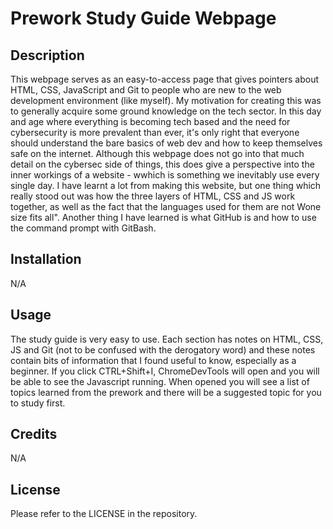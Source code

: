 # Prework Study Guide Webpage

## Description

This webpage serves as an easy-to-access page that gives pointers about HTML, CSS, JavaScript and Git to people who are new to the web development environment (like myself).
My motivation for creating this was to generally acquire some ground knowledge on the tech sector. In this day and age where everything is becoming tech based and the need for cybersecurity is more prevalent than ever, it's only right that everyone should understand the bare basics of web dev and how to keep themselves safe on the internet. Although this webpage does not go into that much detail on the cybersec side of things, this does give a perspective into the inner workings of a website - wwhich is something we inevitably use every single day.
I have learnt a lot from making this website, but one thing which really stood out was how the three layers of HTML, CSS and JS work together, as well as the fact that the languages used for them are not Wone size fits all". Another thing I have learned is what GitHub is and how to use the command prompt with GitBash.

## Installation

N/A

## Usage

The study guide is very easy to use. Each section has notes on HTML, CSS, JS and Git (not to be confused with the derogatory word) and these notes contain bits of information that I found useful to know, especially as a beginner. If you click CTRL+Shift+I, ChromeDevTools will open and you will be able to see the Javascript running. When opened you will see a list of topics learned from the prework and there will be a suggested topic for you to study first.

## Credits

N/A

## License

Please refer to the LICENSE in the repository.
